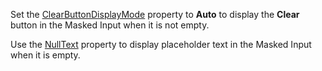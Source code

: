 Set the [ClearButtonDisplayMode](https://docs.devexpress.com/Blazor/DevExpress.Blazor.Base.DxInputDataEditorBase-1.ClearButtonDisplayMode) property to **Auto** to display the **Clear** button in the Masked Input when it is not empty.

Use the [NullText](https://docs.devexpress.com/Blazor/DevExpress.Blazor.Base.DxInputDataEditorBase-1.NullText) property to display placeholder text in the Masked Input when it is empty.

